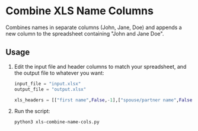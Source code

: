 # Combine XLS Name Columns

Combines names in separate columns (John, Jane, Doe) and appends a new column to the spreadsheet containing "John and Jane Doe".

## Usage

1. Edit the input file and header columns to match your spreadsheet, and the output file to whatever you want:
    ```python
    input_file = "input.xlsx"
    output_file = "output.xlsx"

    xls_headers = [["first name",False,-1],["spouse/partner name",False,-1],["last name",False,-1]]
    ```

2. Run the script:
    ```bash
    python3 xls-combine-name-cols.py
    ```
